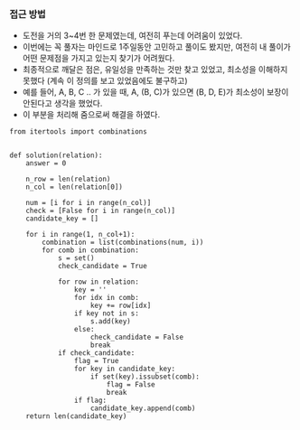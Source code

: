 ### 접근 방법
- 도전을 거의 3~4번 한 문제였는데, 여전히 푸는데 어려움이 있었다.
- 이번에는 꼭 풀자는 마인드로 1주일동안 고민하고 풀이도 봤지만, 여전히 내 풀이가 어떤 문제점을 가지고 있는지 찾기가 어려웠다.
- 최종적으로 깨달은 점은, 유일성을 만족하는 것만 찾고 있었고, 최소성을 이해하지 못했다 (계속 이 정의를 보고 있었음에도 불구하고)
- 예를 들어, A, B, C .. 가 있을 때, A, (B, C)가 있으면 (B, D, E)가 최소성이 보장이 안된다고 생각을 했었다.
- 이 부분을 처리해 줌으로써 해결을 하였다.


``` python3
from itertools import combinations


def solution(relation):
    answer = 0
    
    n_row = len(relation)
    n_col = len(relation[0])

    num = [i for i in range(n_col)]
    check = [False for i in range(n_col)]
    candidate_key = []
    
    for i in range(1, n_col+1):
        combination = list(combinations(num, i))
        for comb in combination:
            s = set()
            check_candidate = True
                
            for row in relation:
                key = ''
                for idx in comb:
                    key += row[idx]
                if key not in s:
                    s.add(key)
                else:
                    check_candidate = False
                    break
            if check_candidate:
                flag = True
                for key in candidate_key:
                    if set(key).issubset(comb):
                        flag = False
                        break
                if flag:
                    candidate_key.append(comb)
    return len(candidate_key)

```
